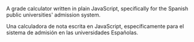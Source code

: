 A grade calculator written in plain JavaScript, specifically for the Spanish public universities' admission system.

Una calculadora de nota escrita en JavaScript, específicamente para el sistema de admisión en las universidades Españolas.
